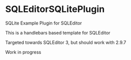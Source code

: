 

# SQLEditorSQLitePlugin
SQLite Example Plugin for SQLEditor

This is a handlebars based template for SQLEditor


Targeted towards SQLEditor 3, but should work with 2.9.7


Work in progress

